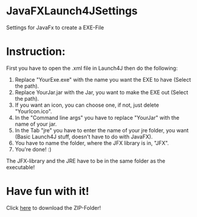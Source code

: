 # JavaFXLaunch4JSettings
Settings for JavaFx to create a EXE-File

# Instruction:
First you have to open the .xml file in Launch4J then do the following:

1. Replace "YourExe.exe" with the name you want the EXE to have (Select the path).
2. Replace YourJar.jar with the Jar, you want to make the EXE out (Select the path).
3. If you want an icon, you can choose one, if not, just delete "YourIcon.ico".
4. In the "Command line args" you have to replace "YourJar" with the name of your jar.
5. In the Tab "jre" you have to enter the name of your jre folder, you want (Basic Launch4J stuff, doesn't have to do with JavaFX).
6. You have to name the folder, where the JFX library is in, "JFX".
7. You're done! :)

The JFX-library and the JRE have to be in the same folder as the executable!

# Have fun with it!
Click [here](https://github.com/MaxPra/JavaFXLaunch4JSettings/archive/main.zip) to download the ZIP-Folder!

